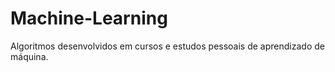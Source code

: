 # Machine-Learning
 
Algoritmos desenvolvidos em cursos e estudos pessoais de aprendizado de máquina.
